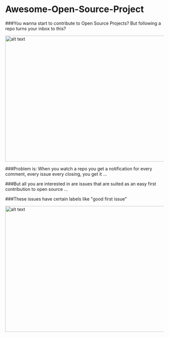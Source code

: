 # Awesome-Open-Source-Project

###You wanna start to contribute to Open Source Projects? But following a repo turns your inbox to this?

<img src="https://user-images.githubusercontent.com/55209225/65282006-2ceca780-db34-11e9-8084-10fe65db34af.png" alt="alt text" width="800" height="400">

###Problem is: When you watch a repo you get a notification for every comment, every issue every closing, you get it ...

###But all you are interested in are issues that are suited as an easy first contribution to open source ...

###These issues have certain labels like "good first issue"

<img src="https://user-images.githubusercontent.com/55209225/65282022-383fd300-db34-11e9-8bf3-8cd16e807fb3.png" alt="alt text" width="800" height="400">

